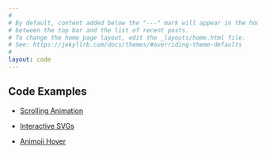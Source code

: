 ```yaml
---
#
# By default, content added below the "---" mark will appear in the home page
# between the top bar and the list of recent posts.
# To change the home page layout, edit the _layouts/home.html file.
# See: https://jekyllrb.com/docs/themes/#overriding-theme-defaults
#
layout: code
---
```


## Code Examples

<ul class="examples">
  <li class="scroll-example">
    <a class="thumbnail" href="{{ "/examples/scrollAnimation" | relative_url }}">
      <p>Scrolling Animation</p>
    </a>
  </li>
  <li class="svg-example">
    <a class="thumbnail" href="{{ "/examples/svg" | relative_url }}">
      <p>Interactive SVGs</p>
    </a>
  </li>
  <li class="animoji-example">
    <a class="thumbnail" href="{{ "/examples/animoji" | relative_url }}">
      <p>Animoji Hover</p>
    </a>
  </li>
</ul>
